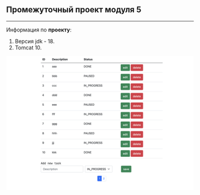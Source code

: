 ## Промежуточный проект модуля 5
___
Информация по **проекту**:
1. Версия jdk - 18.
2. Tomcat 10.

<img src="src/main/resources/Screenshot.png" alt="здесь должна быть картинка">